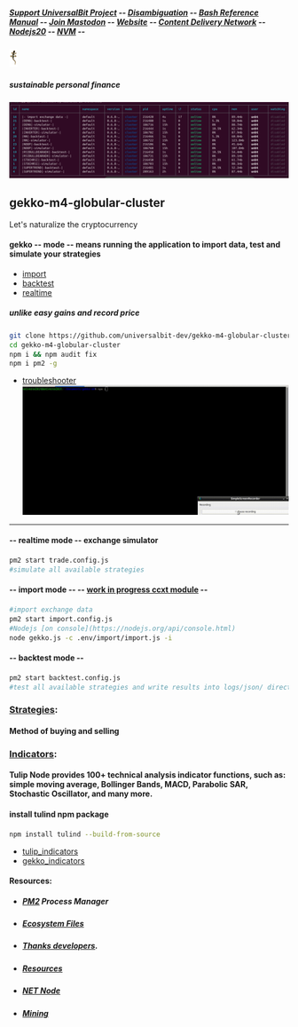 ##### [Support UniversalBit Project](https://github.com/universalbit-dev/universalbit-dev/tree/main/support) -- [Disambiguation](https://en.wikipedia.org/wiki/Wikipedia:Disambiguation) -- [Bash Reference Manual](https://www.gnu.org/software/bash/manual/html_node/index.html) -- [Join Mastodon](https://mastodon.social/invite/wTHp2hSD) -- [Website](https://www.universalbit.it/) -- [Content Delivery Network](https://universalbitcdn.it/) -- [Nodejs20](https://nodejs.org/en/blog/release/v20.15.0) -- [NVM](https://github.com/nvm-sh/nvm) --


<img src="https://github.com/universalbit-dev/universalbit-dev/blob/main/docs/assets/images/geppo.png" width="3%"></img>   
##### sustainable personal finance

<img src="https://github.com/universalbit-dev/gekko-m4-globular-cluster/blob/master/images/gekko-m4-globular-cluster.png" width="auto"></img>   

## gekko-m4-globular-cluster
Let's naturalize the cryptocurrency
#### gekko -- mode -- means running the application to import data, test and simulate your strategies

* [import](https://github.com/universalbit-dev/gekko-m4/blob/master/docs/mode/import/import.md)
* [backtest](https://github.com/universalbit-dev/gekko-m4/blob/master/docs/mode/backtest/backtest.md) 
* [realtime](https://github.com/universalbit-dev/gekko-m4/blob/master/docs/mode/trade/trade.md) 

##### unlike easy gains and record price

```bash
git clone https://github.com/universalbit-dev/gekko-m4-globular-cluster.git
cd gekko-m4-globular-cluster
npm i && npm audit fix
npm i pm2 -g 

```
* [troubleshooter](https://github.com/universalbit-dev/gekko-m4/blob/master/docs/error/troubleshooter.md)
<img src="https://github.com/universalbit-dev/gekko-m4/blob/master/images/gif/gekko-m4-nodejs-installation.gif" width="auto"></img>
---

#### -- realtime mode -- exchange simulator 
```bash
pm2 start trade.config.js
#simulate all available strategies
```

#### -- import mode --  -- [work in progress ccxt module](https://github.com/universalbit-dev/gekko-m4-globular-cluster/tree/master/examples) --
```bash
#import exchange data
pm2 start import.config.js
#Nodejs [on console](https://nodejs.org/api/console.html)
node gekko.js -c .env/import/import.js -i
```
#### -- backtest mode --
```bash
pm2 start backtest.config.js
#test all available strategies and write results into logs/json/ directory
```

### [Strategies](https://github.com/universalbit-dev/gekko-m4-globular-cluster/blob/master/docs/strategies/introduction.md):
#### Method of buying and selling
### [Indicators](https://github.com/universalbit-dev/gekko-m4/blob/master/docs/strategies/tulip_indicators.md):
#### Tulip Node provides 100+ technical analysis indicator functions, such as: simple moving average, Bollinger Bands, MACD, Parabolic SAR, Stochastic Oscillator, and many more.
#### install tulind npm package 
```bash
npm install tulind --build-from-source
```
* [tulip_indicators](https://github.com/universalbit-dev/gekko-m4/blob/master/docs/strategies/tulip_indicators.md)
* [gekko_indicators](https://github.com/universalbit-dev/gekko-m4-globular-cluster/blob/master/docs/strategies/gekko_indicators.md)



#### Resources:
* ##### [PM2](https://pm2.keymetrics.io/) Process Manager
* ##### [Ecosystem Files](https://pm2.keymetrics.io/docs/usage/application-declaration/)
* ##### [Thanks developers](https://github.com/askmike/gekko/graphs/contributors).
* ##### [Resources](https://github.com/universalbit-dev/gekko-m4-globular-cluster/blob/master/docs/resources/readme.md)
* ##### [NET Node](https://github.com/universalbit-dev/universalbit-dev/tree/main/blockchain/bitcoin)
* ##### [Mining](https://github.com/universalbit-dev/universalbit-dev/tree/main/blockchain)





